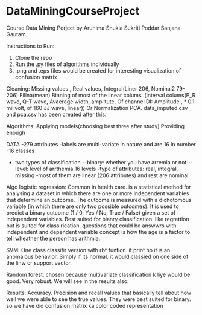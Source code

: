# DataMiningCourseProject
Course Data Mining Porject by
Arunima Shukla
Sukriti Poddar
Sanjana Gautam

Instructions to Run:
1. Clone the repo
2. Run the .py files of algorithms individually
3. .png and .eps files would be created for interesting visualization of confusion matrix


Cleaning:
Missing  values , Real values, Integral(Liner 206, Nominal2 79-206)
Fillna(mean)
Binning of most of the linear colums. (interval colums(P_R wave, Q-T wave, Avaerage width, amplitute, Of channel DI:
      Amplitude , * 0.1 milivolt, of
      160 JJ wave, linear))
Or
Normalization
PCA.
data_imputed.csv and pca.csv has been created after this.

Algorithms:
Applying models(choosing best three after study)
Providing enough 


DATA
-279 attributes
-labels are multi-variate in nature and are 16 in number
-16 classes
- two types of classification
--binary: whether you have arremia or not
--level: level of arrthemia 16 levels
-type of attributes: real, integral, missing
-most of them are linear (206 attributes) and rest are nominal

Algo
logistic regression: Common in health care.
is a statistical method for analysing a dataset in which there are one or more independent variables that determine an outcome. The outcome is measured with a dichotomous variable (in which there are only two possible outcomes). It is used to predict a binary outcome (1 / 0, Yes / No, True / False) given a set of independent variables. Best suited for bianry classification. like regrettion but is suited for classirication. questions that could be answwrs with independent and dependent variable concept is how the age is a factor to tell wheather the person has arithmia. 

SVM: One class classifir version with rbf funtion. it print ho it is an anomalous behavior. Simply if its normal. it would classied on one side of the linw or support vector.

Random forest. chosen because multivariate classification k liye would be good. Very robust. We will see in the results also. 

Results: Accuracy.
Precision and recall values that basically tell about how well we were able to see the true values. They were best suited for binary. so we have did confusion matrix ka color coded representation
